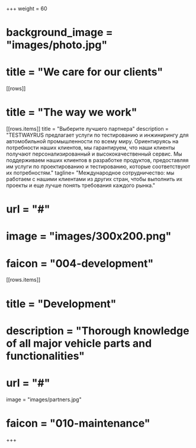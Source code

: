 +++
weight = 60
# background_image = "images/photo.jpg"
# title = "We care for our clients"

[[rows]]
# title = "The way we work"

[[rows.items]]
title = "Выберите лучшего партнера"
description = "TESTWAYRUS предлагает услуги по тестированию и инжинирингу для автомобильной промышленности по всему миру. Ориентируясь на потребности наших клиентов, мы гарантируем, что наши клиенты получают персонализированный и высококачественный сервис. Мы поддерживаем наших клиентов в разработке продуктов, предоставляя им услуги по проектированию и тестированию, которые соответствуют их потребностям."
tagline= "Международное сотрудничество: мы работаем с нашими клиентами из других стран, чтобы выполнить их проекты и еще лучше понять требования каждого рынка."
# url = "#"
# image = "images/300x200.png"
# faicon = "004-development"
[[rows.items]]
# title = "Development"
# description = "Thorough knowledge of all major vehicle parts and functionalities"
# url = "#"
image = "images/partners.jpg"
# faicon = "010-maintenance"

+++

